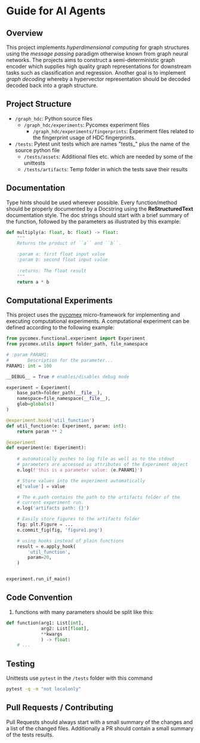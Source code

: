# Guide for AI Agents

## Overview

This project implements *hyperdimensional computing* for graph structures using the *message passing* 
paradigm otherwise known from graph neural networks. The projects aims to construct a semi-deterministic 
graph encoder which supplies high quality graph representations for downstream tasks such as 
classification and regression. Another goal is to implement *graph decoding* whereby a hypervector 
representation should be decoded decoded back into a graph structure.

## Project Structure

- `/graph_hdc`: Python source files
    - `/graph_hdc/experiments`: Pycomex experiment files
        - `/graph_hdc/experiments/fingerprints`: Experiment files related to the fingerprint 
           usage of HDC fingerprints.
- `/tests`: Pytest unit tests which are names "tests_" plus the name of the source python file
    - `/tests/assets`: Additional files etc. which are needed by some of the unittests
    - `/tests/artifacts`: Temp folder in which the tests save their results

## Documentation

Type hints should be used wherever possible.
Every function/method should be properly documented by a Docstring using the **ReStructuredText** documentation style.
The doc strings should start with a brief summary of the function, followed by the parameters as illustrated by this example:

```python
def multiply(a: float, b: float) -> float:
    """
    Returns the product of ``a`` and ``b``.

    :param a: first float input value
    :param b: second float input value
    
    :returns: The float result
    """
    return a * b
```

## Computational Experiments

This project uses the [pycomex](https://github.com/the16thpythonist/pycomex) micro-framework for implementing and executing computational experiments.
A computational experiment can be defined according to the following example:

```python
from pycomex.functional.experiment import Experiment
from pycomex.utils import folder_path, file_namespace

# :param PARAM1:
#       Description for the parameter...
PARAM1: int = 100

__DEBUG__ = True # enables/disables debug mode

experiment = Experiment(
    base_path=folder_path(__file__),
    namespace=file_namespace(__file__),
    glob=globals()
)

@experiment.hook('util_function')
def util_function(e: Experiment, param: int):
    return param ** 2

@experiment
def experiment(e: Experiment):
    
    # automatically pushes to log file as well as to the stdout
    # parameters are accessed as attributes of the Experiment object
    e.log(f'this is a parameter value: {e.PARAM1}')

    # Store values into the experiment automatically
    e['value'] = value

    # The e.path contains the path to the artifacts folder of the 
    # current experiment run.
    e.log('artifacts path: {}')

    # Easily store figures to the artifacts folder
    fig: plt.Figure = ...
    e.commit_fig(fig, 'figure1.png')

    # using hooks instead of plain functions
    result = e.apply_hook(
        'util_function',
        param=20,
    )


experiment.run_if_main()
```

## Code Convention

1. functions with many parameters should be split like this:

```python
def function(arg1: List[int],
             arg2: List[float],
             **kwargs
             ) -> float:
    # ...

```

## Testing

Unittests use `pytest` in the `/tests` folder with this command

```bash
pytest -q -m "not localonly"
```

## Pull Requests / Contributing

Pull Requests should always start with a small summary of the changes and a list of the changed files.
Additionally a PR should contain a small summary of the tests results.